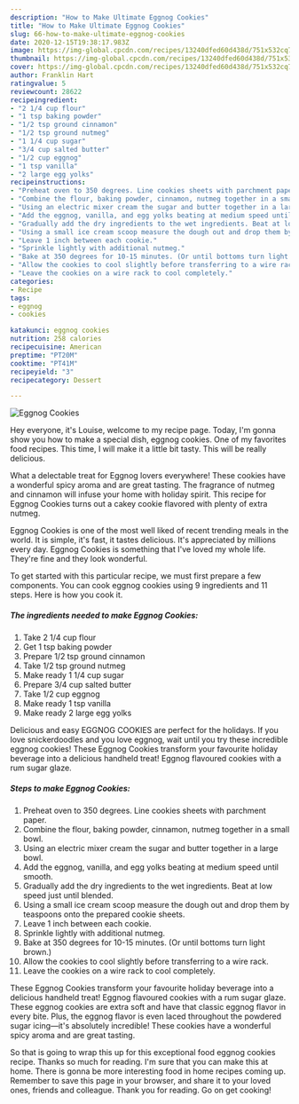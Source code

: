 ```yaml
---
description: "How to Make Ultimate Eggnog Cookies"
title: "How to Make Ultimate Eggnog Cookies"
slug: 66-how-to-make-ultimate-eggnog-cookies
date: 2020-12-15T19:38:17.983Z
image: https://img-global.cpcdn.com/recipes/13240dfed60d438d/751x532cq70/eggnog-cookies-recipe-main-photo.jpg
thumbnail: https://img-global.cpcdn.com/recipes/13240dfed60d438d/751x532cq70/eggnog-cookies-recipe-main-photo.jpg
cover: https://img-global.cpcdn.com/recipes/13240dfed60d438d/751x532cq70/eggnog-cookies-recipe-main-photo.jpg
author: Franklin Hart
ratingvalue: 5
reviewcount: 28622
recipeingredient:
- "2 1/4 cup flour"
- "1 tsp baking powder"
- "1/2 tsp ground cinnamon"
- "1/2 tsp ground nutmeg"
- "1 1/4 cup sugar"
- "3/4 cup salted butter"
- "1/2 cup eggnog"
- "1 tsp vanilla"
- "2 large egg yolks"
recipeinstructions:
- "Preheat oven to 350 degrees. Line cookies sheets with parchment paper."
- "Combine the flour, baking powder, cinnamon, nutmeg together in a small bowl."
- "Using an electric mixer cream the sugar and butter together in a large bowl."
- "Add the eggnog, vanilla, and egg yolks beating at medium speed until smooth."
- "Gradually add the dry ingredients to the wet ingredients. Beat at low speed just until blended."
- "Using a small ice cream scoop measure the dough out and drop them by teaspoons onto the prepared cookie sheets."
- "Leave 1 inch between each cookie."
- "Sprinkle lightly with additional nutmeg."
- "Bake at 350 degrees for 10-15 minutes. (Or until bottoms turn light brown.)"
- "Allow the cookies to cool slightly before transferring to a wire rack."
- "Leave the cookies on a wire rack to cool completely."
categories:
- Recipe
tags:
- eggnog
- cookies

katakunci: eggnog cookies 
nutrition: 258 calories
recipecuisine: American
preptime: "PT20M"
cooktime: "PT41M"
recipeyield: "3"
recipecategory: Dessert

---
```



![Eggnog Cookies](https://img-global.cpcdn.com/recipes/13240dfed60d438d/751x532cq70/eggnog-cookies-recipe-main-photo.jpg)

Hey everyone, it's Louise, welcome to my recipe page. Today, I'm gonna show you how to make a special dish, eggnog cookies. One of my favorites food recipes. This time, I will make it a little bit tasty. This will be really delicious.

What a delectable treat for Eggnog lovers everywhere! These cookies have a wonderful spicy aroma and are great tasting. The fragrance of nutmeg and cinnamon will infuse your home with holiday spirit. This recipe for Eggnog Cookies turns out a cakey cookie flavored with plenty of extra nutmeg.

Eggnog Cookies is one of the most well liked of recent trending meals in the world. It is simple, it's fast, it tastes delicious. It's appreciated by millions every day. Eggnog Cookies is something that I've loved my whole life. They're fine and they look wonderful.


To get started with this particular recipe, we must first prepare a few components. You can cook eggnog cookies using 9 ingredients and 11 steps. Here is how you cook it.

<!--inarticleads1-->

##### The ingredients needed to make Eggnog Cookies:

1. Take 2 1/4 cup flour
1. Get 1 tsp baking powder
1. Prepare 1/2 tsp ground cinnamon
1. Take 1/2 tsp ground nutmeg
1. Make ready 1 1/4 cup sugar
1. Prepare 3/4 cup salted butter
1. Take 1/2 cup eggnog
1. Make ready 1 tsp vanilla
1. Make ready 2 large egg yolks


Delicious and easy EGGNOG COOKIES are perfect for the holidays. If you love snickerdoodles and you love eggnog, wait until you try these incredible eggnog cookies! These Eggnog Cookies transform your favourite holiday beverage into a delicious handheld treat! Eggnog flavoured cookies with a rum sugar glaze. 

<!--inarticleads2-->

##### Steps to make Eggnog Cookies:

1. Preheat oven to 350 degrees. Line cookies sheets with parchment paper.
1. Combine the flour, baking powder, cinnamon, nutmeg together in a small bowl.
1. Using an electric mixer cream the sugar and butter together in a large bowl.
1. Add the eggnog, vanilla, and egg yolks beating at medium speed until smooth.
1. Gradually add the dry ingredients to the wet ingredients. Beat at low speed just until blended.
1. Using a small ice cream scoop measure the dough out and drop them by teaspoons onto the prepared cookie sheets.
1. Leave 1 inch between each cookie.
1. Sprinkle lightly with additional nutmeg.
1. Bake at 350 degrees for 10-15 minutes. (Or until bottoms turn light brown.)
1. Allow the cookies to cool slightly before transferring to a wire rack.
1. Leave the cookies on a wire rack to cool completely.


These Eggnog Cookies transform your favourite holiday beverage into a delicious handheld treat! Eggnog flavoured cookies with a rum sugar glaze. These eggnog cookies are extra soft and have that classic eggnog flavor in every bite. Plus, the eggnog flavor is even laced throughout the powdered sugar icing—it&#39;s absolutely incredible! These cookies have a wonderful spicy aroma and are great tasting. 

So that is going to wrap this up for this exceptional food eggnog cookies recipe. Thanks so much for reading. I'm sure that you can make this at home. There is gonna be more interesting food in home recipes coming up. Remember to save this page in your browser, and share it to your loved ones, friends and colleague. Thank you for reading. Go on get cooking!
